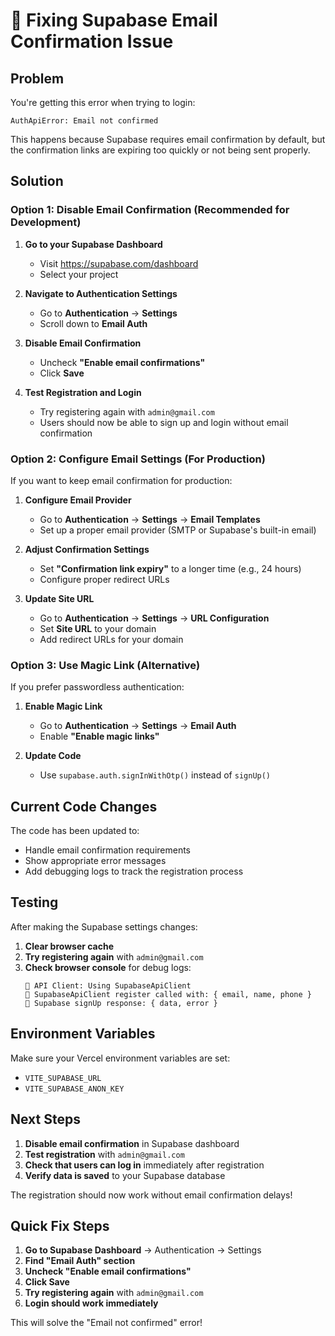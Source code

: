 # 🔧 Fixing Supabase Email Confirmation Issue

## Problem
You're getting this error when trying to login:
```
AuthApiError: Email not confirmed
```

This happens because Supabase requires email confirmation by default, but the confirmation links are expiring too quickly or not being sent properly.

## Solution

### Option 1: Disable Email Confirmation (Recommended for Development)

1. **Go to your Supabase Dashboard**
   - Visit https://supabase.com/dashboard
   - Select your project

2. **Navigate to Authentication Settings**
   - Go to **Authentication** → **Settings**
   - Scroll down to **Email Auth**

3. **Disable Email Confirmation**
   - Uncheck **"Enable email confirmations"**
   - Click **Save**

4. **Test Registration and Login**
   - Try registering again with `admin@gmail.com`
   - Users should now be able to sign up and login without email confirmation

### Option 2: Configure Email Settings (For Production)

If you want to keep email confirmation for production:

1. **Configure Email Provider**
   - Go to **Authentication** → **Settings** → **Email Templates**
   - Set up a proper email provider (SMTP or Supabase's built-in email)

2. **Adjust Confirmation Settings**
   - Set **"Confirmation link expiry"** to a longer time (e.g., 24 hours)
   - Configure proper redirect URLs

3. **Update Site URL**
   - Go to **Authentication** → **Settings** → **URL Configuration**
   - Set **Site URL** to your domain
   - Add redirect URLs for your domain

### Option 3: Use Magic Link (Alternative)

If you prefer passwordless authentication:

1. **Enable Magic Link**
   - Go to **Authentication** → **Settings** → **Email Auth**
   - Enable **"Enable magic links"**

2. **Update Code**
   - Use `supabase.auth.signInWithOtp()` instead of `signUp()`

## Current Code Changes

The code has been updated to:
- Handle email confirmation requirements
- Show appropriate error messages
- Add debugging logs to track the registration process

## Testing

After making the Supabase settings changes:

1. **Clear browser cache**
2. **Try registering again** with `admin@gmail.com`
3. **Check browser console** for debug logs:
   ```
   🔗 API Client: Using SupabaseApiClient
   🔗 SupabaseApiClient register called with: { email, name, phone }
   🔗 Supabase signUp response: { data, error }
   ```

## Environment Variables

Make sure your Vercel environment variables are set:
- `VITE_SUPABASE_URL`
- `VITE_SUPABASE_ANON_KEY`

## Next Steps

1. **Disable email confirmation** in Supabase dashboard
2. **Test registration** with `admin@gmail.com`
3. **Check that users can log in** immediately after registration
4. **Verify data is saved** to your Supabase database

The registration should now work without email confirmation delays!

## Quick Fix Steps

1. **Go to Supabase Dashboard** → Authentication → Settings
2. **Find "Email Auth" section**
3. **Uncheck "Enable email confirmations"**
4. **Click Save**
5. **Try registering again** with `admin@gmail.com`
6. **Login should work immediately**

This will solve the "Email not confirmed" error!
